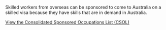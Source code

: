 Skilled workers from overseas can be sponsored to come to Australia on a skilled visa because they have skills that are in demand in Australia.

[View the Consolidated Sponsored Occupations List (CSOL)](https://www.border.gov.au/Trav/Work/Work/Skills-assessment-and-assessing-authorities/skilled-occupations-lists/CSOL )
